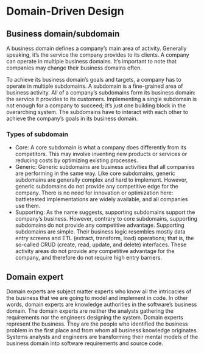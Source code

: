 # Domain-Driven Design

## Business domain/subdomain

A business domain defines a company’s main area of activity. Generally speaking, it’s the service the company provides to its clients. A company can operate in multiple business domains. It’s important to note that companies may change their business domains often.

To achieve its business domain’s goals and targets, a company has to operate in multiple subdomains. A subdomain is a fine-grained area of business activity. All of a company’s subdomains form its business domain: the service it provides to its customers. Implementing a single subdomain is not enough for a company to succeed; it’s just
one building block in the overarching system. The subdomains have to interact with each other to achieve the company’s goals in its business domain.

### Types of subdomain

* Core: A core subdomain is what a company does differently from its competitors. This may involve inventing new products or services or reducing costs by optimizing existing processes.
* Generic: Generic subdomains are business activities that all companies are performing in the same way. Like core subdomains, generic subdomains are generally complex and hard to implement. However, generic subdomains do not provide any competitive edge for the company. There is no need for innovation or optimization here: battletested implementations are widely available, and all companies use them.
* Supporting: As the name suggests, supporting subdomains support the company’s business. However, contrary to core subdomains, supporting subdomains do not provide any competitive advantage. Supporting subdomains are simple. Their business logic resembles mostly data entry screens and ETL (extract, transform, load) operations; that is,
the so-called CRUD (create, read, update, and delete) interfaces. These activity areas do not provide any competitive advantage for the company, and therefore do not require high entry barriers.

## Domain expert

Domain experts are subject matter experts who know all the intricacies
of the business that we are going to model and implement in code. In other words, domain experts are knowledge authorities in the software’s business domain. The domain experts are neither the analysts gathering the requirements nor the engineers designing the system. Domain experts represent the business. They are the people who identified the business problem in the first place and from whom all business knowledge originates. Systems analysts and engineers are transforming their mental
models of the business domain into software requirements and source code.
